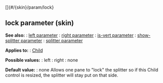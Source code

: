 []{#/{skin}/param/lock}
  ## lock parameter (skin)
  **See also:**
  :   [left parameter](ref/%7Bskin%7D/param/left)
  :   [right parameter](ref/%7Bskin%7D/param/right)
  :   [is-vert parameter](ref/%7Bskin%7D/param/is-vert)
  :   [show-splitter parameter](ref/%7Bskin%7D/param/show-splitter)
  :   [splitter parameter](ref/%7Bskin%7D/param/splitter)
  <!-- -->
  **Applies to:**
  :   [Child](ref/%7Bskin%7D/control/child)
  <!-- -->
  **Possible values:**
  :   left
  :   right
  :   none
  <!-- -->
  **Default value:**
  :   none
  Allows one pane to \"lock\" the splitter so if this Child control is
  resized, the splitter will stay put on that side.